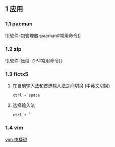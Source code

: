 ## 1  应用

### 1.1  pacman

![[软件-包管理器-pacman#常用命令]]

### 1.2  zip

![[软件-压缩-ZIP#常用命令]]

### 1.3  fictx5

1. 在当前输入法和首选输入法之间切换 (中英文切换)

	`ctrl + space`

2. 选择输入法

	`` ctrl + ` ``

### 1.4  vim

[vim 快捷键](https://zhuanlan.zhihu.com/p/155973403)

